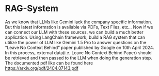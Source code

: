 # RAG-System
As we know that LLMs like Gemini lack the company specific information. But this latest information is available via PDFs, Text Files, etc... Now if we can connect our LLM with these sources, we can build a much better application.
Using LangChain framework, build a RAG system that can utilize the power of LLM like Gemini 1.5 Pro to answer questions on the “Leave No Context Behind” paper published by Google on 10th April 2024. In this process, external data(i.e. Leave No Context Behind Paper) should be retrieved and then passed to the LLM when doing the generation step.
The documented pdf like can be found here https://arxiv.org/pdf/2404.07143.pdf
